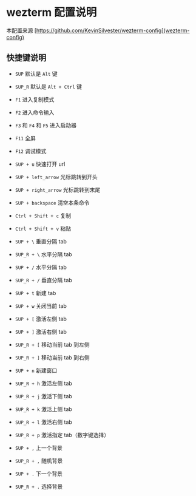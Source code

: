 # wezterm 配置说明

本配置来源 [https://github.com/KevinSilvester/wezterm-config](wezterm-config)

## 快捷键说明

- `SUP` 默认是 `Alt` 键
- `SUP_R` 默认是 `Alt + Ctrl` 键

- `F1` 进入复制模式
- `F2` 进入命令输入
- `F3` 和 `F4` 和 `F5` 进入启动器
- `F11` 全屏
- `F12` 调试模式


- `SUP + u` 快速打开 url
- `SUP + left_arrow` 光标跳转到开头
- `SUP + right_arrow` 光标跳转到末尾
- `SUP + backspace` 清空本条命令


- `Ctrl + Shift + c` 复制
- `Ctrl + Shift + v` 粘贴


- `SUP + \` 垂直分隔 tab
- `SUP_R + \` 水平分隔 tab
- `SUP + /` 水平分隔 tab
- `SUP_R + /` 垂直分隔 tab


- `SUP + t` 新建 tab
- `SUP + w` 关闭当前 tab
- `SUP + [` 激活左侧 tab
- `SUP + ]` 激活右侧 tab
- `SUP_R + [` 移动当前 tab 到左侧
- `SUP_R + ]` 移动当前 tab 到右侧
- `SUP + n` 新建窗口

- `SUP_R + h` 激活左侧 tab
- `SUP_R + j` 激活下侧 tab
- `SUP_R + k` 激活上侧 tab
- `SUP_R + l` 激活右侧 tab
- `SUP_R + p` 激活指定 tab（数字键选择）


- `SUP + ,` 上一个背景
- `SUP_R + ,` 随机背景
- `SUP + .` 下一个背景
- `SUP_R + .` 选择背景



